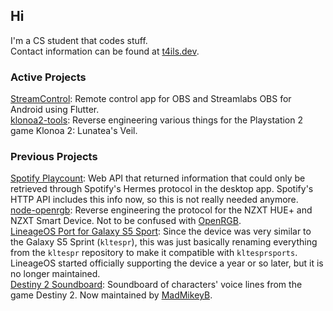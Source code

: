## Hi
I'm a CS student that codes stuff.<br>
Contact information can be found at [t4ils.dev](https://t4ils.dev).
<!--
![entriphy's GitHub stats](https://github-readme-stats.vercel.app/api?username=entriphy&show_icons=true&title_color=2196F3&bg_color=212121&text_color=FAFAFA&hide_border=true)
-->
### Active Projects
[StreamControl](https://play.google.com/store/apps/details?id=dev.t4ils.obs_remote): Remote control app for OBS and Streamlabs OBS for Android using Flutter.<br>
[klonoa2-tools](https://github.com/entriphy/klonoa2-tools): Reverse engineering various things for the Playstation 2 game Klonoa 2: Lunatea's Veil.

### Previous Projects
[Spotify Playcount](https://github.com/entriphy/sp-playcount-librespot): Web API that returned information that could only be retrieved through Spotify's Hermes protocol in the desktop app. Spotify's HTTP API includes this info now, so this is not really needed anymore.<br>
[node-openrgb](https://github.com/entriphy/node-openrgb): Reverse engineering the protocol for the NZXT HUE+ and NZXT Smart Device. Not to be confused with [OpenRGB](https://gitlab.com/CalcProgrammer1/OpenRGB).<br>
[LineageOS Port for Galaxy S5 Sport](https://github.com/entriphy/android_device_samsung_kltesprsports): Since the device was very similar to the Galaxy S5 Sprint (`kltespr`), this was just basically renaming everything from the `kltespr` repository to make it compatible with `kltesprsports`. LineageOS started officially supporting the device a year or so later, but it is no longer maintained.<br>
[Destiny 2 Soundboard](https://github.com/entriphy/Destiny2-Soundboard): Soundboard of characters' voice lines from the game Destiny 2. Now maintained by [MadMikeyB](https://github.com/MadMikeyB/Destiny2-Soundboard).
